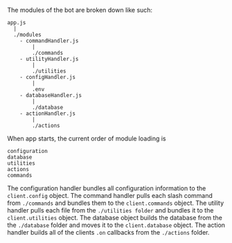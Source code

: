 The modules of the bot are broken down like such:

```
app.js
  |
  ./modules
    - commandHandler.js
        |
        ./commands
    - utilityHandler.js
        |
        ./utilities
    - configHandler.js
        |
        .env
    - databaseHandler.js
        |
        ./database
    - actionHandler.js
        |
        ./actions
```

When app starts, the current order of module loading is
```
configuration
database
utilities
actions
commands
```

The configuration handler bundles all configuration information to the `client.config` object.
The command handler pulls each slash command from `./commands` and bundles them to the `client.commands` object.
The utility handler pulls each file from the `./utilities folder` and bundles it to the `client.utilities` object.
The database object builds the database from the the `./database` folder and moves it to the `client.database` object.
The action handler builds all of the clients `.on` callbacks from the `./actions` folder.

